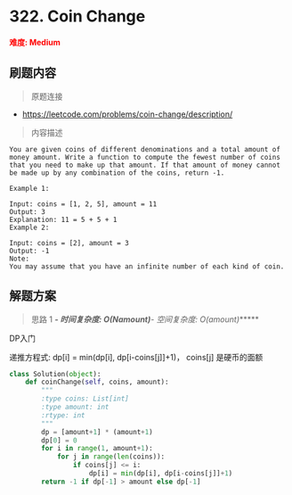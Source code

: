 # 322. Coin Change

**<font color=red>难度: Medium</font>**

## 刷题内容

> 原题连接

* https://leetcode.com/problems/coin-change/description/

> 内容描述

```
You are given coins of different denominations and a total amount of money amount. Write a function to compute the fewest number of coins that you need to make up that amount. If that amount of money cannot be made up by any combination of the coins, return -1.

Example 1:

Input: coins = [1, 2, 5], amount = 11
Output: 3 
Explanation: 11 = 5 + 5 + 1
Example 2:

Input: coins = [2], amount = 3
Output: -1
Note:
You may assume that you have an infinite number of each kind of coin.
```

## 解题方案

> 思路 1
******- 时间复杂度: O(N*amount)******- 空间复杂度: O(amount)******

DP入门

递推方程式: dp[i] = min(dp[i], dp[i-coins[j]]+1)， coins[j] 是硬币的面额



```python
class Solution(object):
    def coinChange(self, coins, amount):
        """
        :type coins: List[int]
        :type amount: int
        :rtype: int
        """
        dp = [amount+1] * (amount+1)
        dp[0] = 0
        for i in range(1, amount+1):
            for j in range(len(coins)):
                if coins[j] <= i:
                    dp[i] = min(dp[i], dp[i-coins[j]]+1)
        return -1 if dp[-1] > amount else dp[-1]
```

